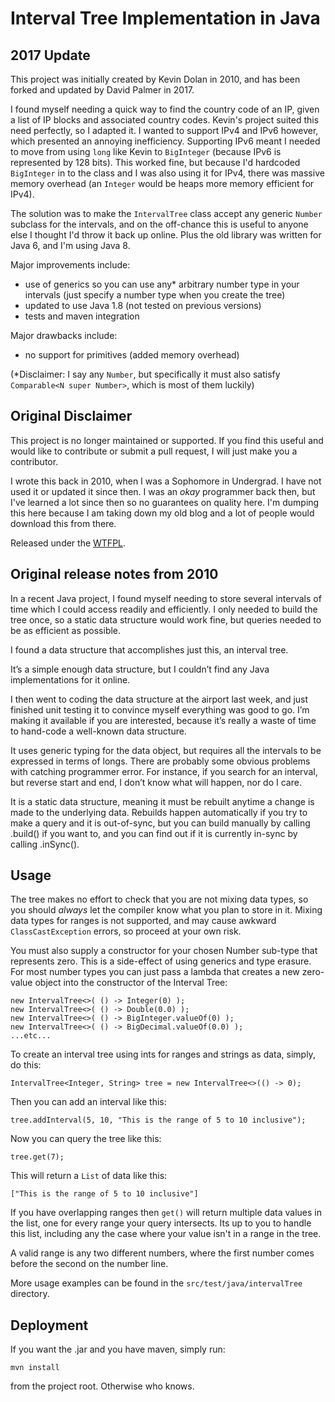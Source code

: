 Interval Tree Implementation in Java
====================================

## 2017 Update

This project was initially created by Kevin Dolan in 2010, and has been forked and updated by David Palmer in 2017. 

I found myself needing a quick way to find the country code of an IP, given a list of IP blocks and associated country codes. Kevin's project suited this need perfectly, so I adapted it. I wanted to support IPv4 and IPv6 however, which presented an annoying inefficiency. Supporting IPv6 meant I needed to move from using `long` like Kevin to `BigInteger` (because IPv6 is represented by 128 bits). This worked fine, but because I'd hardcoded `BigInteger` in to the class and I was also using it for IPv4, there was massive memory overhead (an `Integer` would be heaps more memory efficient for IPv4).

The solution was to make the `IntervalTree` class accept any generic `Number` subclass for the intervals, and on the off-chance this is useful to anyone else I thought I'd throw it back up online. Plus the old library was written for Java 6, and I'm using Java 8.

Major improvements include:
 * use of generics so you can use any* arbitrary number type in your intervals (just specify a number type when you create the tree)
 * updated to use Java 1.8 (not tested on previous versions)
 * tests and maven integration
 
Major drawbacks include:
 * no support for primitives (added memory overhead)
 
(\*Disclaimer: I say any `Number`, but specifically it must also satisfy `Comparable<N super Number>`, which is most of them luckily)

## Original Disclaimer

This project is no longer maintained or supported. If you find this useful and would like to contribute or submit a pull request, I will just make you a contributor.

I wrote this back in 2010, when I was a Sophomore in Undergrad. I have not used it or updated it since then. I was an _okay_ programmer back then, but I've learned a lot since then so no guarantees on quality here. I'm dumping this here because I am taking down my old blog and a lot of people would download this from there.

Released under the [WTFPL](http://en.wikipedia.org/wiki/WTFPL).

## Original release notes from 2010

In a recent Java project, I found myself needing to store several intervals of time which I could access readily and efficiently.  I only needed to build the tree once, so a static data structure would work fine, but queries needed to be as efficient as possible.

I found a data structure that accomplishes just this, an interval tree.

It’s a simple enough data structure, but I couldn’t find any Java implementations for it online.

I then went to coding the data structure at the airport last week, and just finished unit testing it to convince myself everything was good to go.  I’m making it available if you are interested, because it’s really a waste of time to hand-code a well-known data structure.

It uses generic typing for the data object, but requires all the intervals to be expressed in terms of longs.  There are probably some obvious problems with catching programmer error.  For instance, if you search for an interval, but reverse start and end, I don’t know what will happen, nor do I care.

It is a static data structure, meaning it must be rebuilt anytime a change is made to the underlying data.  Rebuilds happen automatically if you try to make a query and it is out-of-sync, but you can build manually by calling .build() if you want to, and you can find out if it is currently in-sync by calling .inSync().

## Usage
The tree makes no effort to check that you are not mixing data types, so you should _always_ let the compiler know what you plan to store in it. Mixing data types for ranges is not supported, and may cause awkward `ClassCastException` errors, so proceed at your own risk.

You must also supply a constructor for your chosen Number sub-type that represents zero. This is a side-effect of using generics and type erasure. For most number types you can just pass a lambda that creates a new zero-value object into the constructor of the Interval Tree:

```
new IntervalTree<>( () -> Integer(0) );
new IntervalTree<>( () -> Double(0.0) );
new IntervalTree<>( () -> BigInteger.valueOf(0) );
new IntervalTree<>( () -> BigDecimal.valueOf(0.0) );
...etc...
```

To create an interval tree using ints for ranges and strings as data, simply, do this:

```
IntervalTree<Integer, String> tree = new IntervalTree<>(() -> 0);
```

Then you can add an interval like this:

```
tree.addInterval(5, 10, "This is the range of 5 to 10 inclusive");
```

Now you can query the tree like this:

```
tree.get(7);
```

This will return a `List` of data like this:

```
["This is the range of 5 to 10 inclusive"]
```

If you have overlapping ranges then `get()` will return multiple data values in the list, one for every range your query intersects. Its up to you to handle this list, including any the case where your value isn't in a range in the tree.

A valid range is any two different numbers, where the first number comes before the second on the number line.

More usage examples can be found in the `src/test/java/intervalTree` directory.

## Deployment
If you want the .jar and you have maven, simply run:

```
mvn install
```

from the project root. Otherwise who knows.